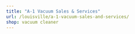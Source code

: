 ```yaml
---
title: "A-1 Vacuum Sales & Services"
url: /louisville/a-1-vacuum-sales-and-services/
shop: vacuum cleaner
---
```

